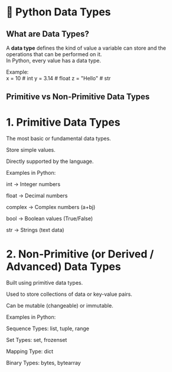 # 📘 Python Data Types  

##  What are Data Types?  
A **data type** defines the kind of value a variable can store and the operations that can be performed on it.  
In Python, every value has a data type.  

Example:  
x = 10        # int
y = 3.14      # float
z = "Hello"   # str

## Primitive vs Non-Primitive Data Types
# 1. Primitive Data Types

The most basic or fundamental data types.

Store simple values.

Directly supported by the language.

Examples in Python:

int → Integer numbers

float → Decimal numbers

complex → Complex numbers (a+bj)

bool → Boolean values (True/False)

str → Strings (text data)

# 2. Non-Primitive (or Derived / Advanced) Data Types

Built using primitive data types.

Used to store collections of data or key-value pairs.

Can be mutable (changeable) or immutable.

Examples in Python:

Sequence Types: list, tuple, range

Set Types: set, frozenset

Mapping Type: dict

Binary Types: bytes, bytearray
